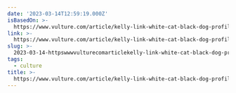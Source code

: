 ```yaml
---
date: '2023-03-14T12:59:19.000Z'
isBasedOn: >-
  https://www.vulture.com/article/kelly-link-white-cat-black-dog-profile.html#_ga=2.191392748.796815504.1678666068-1644574943.1659375206
link: >-
  https://www.vulture.com/article/kelly-link-white-cat-black-dog-profile.html#_ga=2.191392748.796815504.1678666068-1644574943.1659375206
slug: >-
  2023-03-14-httpswwwvulturecomarticlekelly-link-white-cat-black-dog-profilehtmlga21913927487968155041678666068-16445749431659375206
tags:
  - culture
title: >-
  https://www.vulture.com/article/kelly-link-white-cat-black-dog-profile.html#_ga=2.191392748.796815504.1678666068-1644574943.1659375206
---
```


